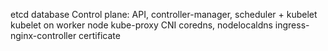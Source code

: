etcd database
Control plane: API, controller-manager, scheduler + kubelet
kubelet on worker node
kube-proxy
CNI
coredns, nodelocaldns
ingress-nginx-controller
certificate
